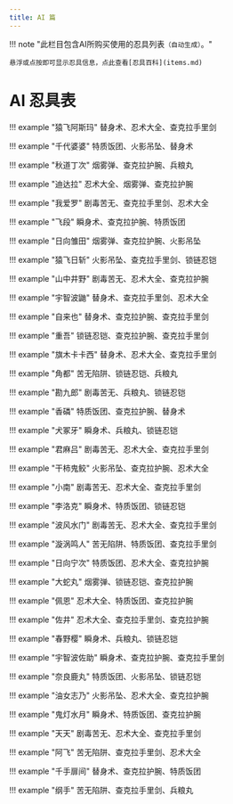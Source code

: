 ```yaml
---
title: AI 篇
---
```


!!! note "此栏目包含AI所购买使用的忍具列表`（自动生成）`。"

    悬浮或点按即可显示忍具信息，点此查看[忍具百科](items.md)

# AI 忍具表

!!! example "猿飞阿斯玛"
	<span class="hint--right hint--medium" aria-label="立即从受伤状态中恢复并进入隐身状态1.5s【100金币/次】">替身术</span>、<span class="hint--top hint--medium" aria-label="减少普通技能的冷却时间，并提高所有攻击的暴击率及暴击伤害【CD大于10减少5s，反之减少4s】">忍术大全</span>、<span class="hint--top hint--medium" aria-label="每攻击一名敌人将获得伤害18%的查克拉【包括守护忍】">查克拉手里剑</span>

!!! example "千代婆婆"
	<span class="hint--right hint--medium" aria-label="提高使用拉面的回复量至4500，并降低拉面冷却时间2s">特质饭团</span>、<span class="hint--top hint--medium" aria-label="减少敌方33%受击的查克拉获取">火影吊坠</span>、<span class="hint--top hint--medium" aria-label="立即从受伤状态中恢复并进入隐身状态1.5s【100金币/次】">替身术</span>

!!! example "秋道丁次"
	<span class="hint--right hint--medium" aria-label="提高角色移动速度并持续6s，前3s处于隐身状态">烟雾弹</span>、<span class="hint--top hint--medium" aria-label="提升角色25%额外的受击查克拉获取">查克拉护腕</span>、<span class="hint--top hint--medium" aria-label="普通攻击追加破防效果，并提升伤害【通灵有效】">兵粮丸</span>

!!! example "迪达拉"
	<span class="hint--right hint--medium" aria-label="减少普通技能的冷却时间，并提高所有攻击的暴击率及暴击伤害【CD大于10减少5s，反之减少4s】">忍术大全</span>、<span class="hint--top hint--medium" aria-label="提高角色移动速度并持续6s，前3s处于隐身状态">烟雾弹</span>、<span class="hint--top hint--medium" aria-label="提升角色25%额外的受击查克拉获取">查克拉护腕</span>

!!! example "我爱罗"
	<span class="hint--right hint--medium" aria-label="对首个受击的忍者，持续5s每秒流失4%最大生命值和1.5s减速">剧毒苦无</span>、<span class="hint--top hint--medium" aria-label="每攻击一名敌人将获得伤害18%的查克拉【包括守护忍】">查克拉手里剑</span>、<span class="hint--top hint--medium" aria-label="减少普通技能的冷却时间，并提高所有攻击的暴击率及暴击伤害【CD大于10减少5s，反之减少4s】">忍术大全</span>

!!! example "飞段"
	<span class="hint--right hint--medium" aria-label="向前瞬身移动中等距离，期间处于无敌状态">瞬身术</span>、<span class="hint--top hint--medium" aria-label="提升角色25%额外的受击查克拉获取">查克拉护腕</span>、<span class="hint--top hint--medium" aria-label="提高使用拉面的回复量至4500，并降低拉面冷却时间2s">特质饭团</span>

!!! example "日向雏田"
	<span class="hint--right hint--medium" aria-label="提高角色移动速度并持续6s，前3s处于隐身状态">烟雾弹</span>、<span class="hint--top hint--medium" aria-label="提升角色25%额外的受击查克拉获取">查克拉护腕</span>、<span class="hint--top hint--medium" aria-label="减少敌方33%受击的查克拉获取">火影吊坠</span>

!!! example "猿飞日斩"
	<span class="hint--right hint--medium" aria-label="减少敌方33%受击的查克拉获取">火影吊坠</span>、<span class="hint--top hint--medium" aria-label="每攻击一名敌人将获得伤害18%的查克拉【包括守护忍】">查克拉手里剑</span>、<span class="hint--top hint--medium" aria-label="提高角色3000HP上限并减少25%所受到的伤害【通灵有效】">锁链忍铠</span>

!!! example "山中井野"
	<span class="hint--right hint--medium" aria-label="对首个受击的忍者，持续5s每秒流失4%最大生命值和1.5s减速">剧毒苦无</span>、<span class="hint--top hint--medium" aria-label="减少普通技能的冷却时间，并提高所有攻击的暴击率及暴击伤害【CD大于10减少5s，反之减少4s】">忍术大全</span>、<span class="hint--top hint--medium" aria-label="提升角色25%额外的受击查克拉获取">查克拉护腕</span>

!!! example "宇智波鼬"
	<span class="hint--right hint--medium" aria-label="立即从受伤状态中恢复并进入隐身状态1.5s【100金币/次】">替身术</span>、<span class="hint--top hint--medium" aria-label="每攻击一名敌人将获得伤害18%的查克拉【包括守护忍】">查克拉手里剑</span>、<span class="hint--top hint--medium" aria-label="减少普通技能的冷却时间，并提高所有攻击的暴击率及暴击伤害【CD大于10减少5s，反之减少4s】">忍术大全</span>

!!! example "自来也"
	<span class="hint--right hint--medium" aria-label="立即从受伤状态中恢复并进入隐身状态1.5s【100金币/次】">替身术</span>、<span class="hint--top hint--medium" aria-label="提升角色25%额外的受击查克拉获取">查克拉护腕</span>、<span class="hint--top hint--medium" aria-label="每攻击一名敌人将获得伤害18%的查克拉【包括守护忍】">查克拉手里剑</span>

!!! example "重吾"
	<span class="hint--right hint--medium" aria-label="提高角色3000HP上限并减少25%所受到的伤害【通灵有效】">锁链忍铠</span>、<span class="hint--top hint--medium" aria-label="提升角色25%额外的受击查克拉获取">查克拉护腕</span>、<span class="hint--top hint--medium" aria-label="每攻击一名敌人将获得伤害18%的查克拉【包括守护忍】">查克拉手里剑</span>

!!! example "旗木卡卡西"
	<span class="hint--right hint--medium" aria-label="立即从受伤状态中恢复并进入隐身状态1.5s【100金币/次】">替身术</span>、<span class="hint--top hint--medium" aria-label="减少普通技能的冷却时间，并提高所有攻击的暴击率及暴击伤害【CD大于10减少5s，反之减少4s】">忍术大全</span>、<span class="hint--top hint--medium" aria-label="每攻击一名敌人将获得伤害18%的查克拉【包括守护忍】">查克拉手里剑</span>

!!! example "角都"
	<span class="hint--right hint--medium" aria-label="释放一个苦无陷阱，触发后将击倒敌人并造成伤害【随等级成长增加伤害，500 * 等级】">苦无陷阱</span>、<span class="hint--top hint--medium" aria-label="提高角色3000HP上限并减少25%所受到的伤害【通灵有效】">锁链忍铠</span>、<span class="hint--top hint--medium" aria-label="普通攻击追加破防效果，并提升伤害【通灵有效】">兵粮丸</span>

!!! example "勘九郎"
	<span class="hint--right hint--medium" aria-label="对首个受击的忍者，持续5s每秒流失4%最大生命值和1.5s减速">剧毒苦无</span>、<span class="hint--top hint--medium" aria-label="普通攻击追加破防效果，并提升伤害【通灵有效】">兵粮丸</span>、<span class="hint--top hint--medium" aria-label="提高角色3000HP上限并减少25%所受到的伤害【通灵有效】">锁链忍铠</span>

!!! example "香磷"
	<span class="hint--right hint--medium" aria-label="提高使用拉面的回复量至4500，并降低拉面冷却时间2s">特质饭团</span>、<span class="hint--top hint--medium" aria-label="提升角色25%额外的受击查克拉获取">查克拉护腕</span>、<span class="hint--top hint--medium" aria-label="立即从受伤状态中恢复并进入隐身状态1.5s【100金币/次】">替身术</span>

!!! example "犬冢牙"
	<span class="hint--right hint--medium" aria-label="向前瞬身移动中等距离，期间处于无敌状态">瞬身术</span>、<span class="hint--top hint--medium" aria-label="普通攻击追加破防效果，并提升伤害【通灵有效】">兵粮丸</span>、<span class="hint--top hint--medium" aria-label="提高角色3000HP上限并减少25%所受到的伤害【通灵有效】">锁链忍铠</span>

!!! example "君麻吕"
	<span class="hint--right hint--medium" aria-label="对首个受击的忍者，持续5s每秒流失4%最大生命值和1.5s减速">剧毒苦无</span>、<span class="hint--top hint--medium" aria-label="减少普通技能的冷却时间，并提高所有攻击的暴击率及暴击伤害【CD大于10减少5s，反之减少4s】">忍术大全</span>、<span class="hint--top hint--medium" aria-label="每攻击一名敌人将获得伤害18%的查克拉【包括守护忍】">查克拉手里剑</span>

!!! example "干柿鬼鲛"
	<span class="hint--right hint--medium" aria-label="减少敌方33%受击的查克拉获取">火影吊坠</span>、<span class="hint--top hint--medium" aria-label="提升角色25%额外的受击查克拉获取">查克拉护腕</span>、<span class="hint--top hint--medium" aria-label="减少普通技能的冷却时间，并提高所有攻击的暴击率及暴击伤害【CD大于10减少5s，反之减少4s】">忍术大全</span>

!!! example "小南"
	<span class="hint--right hint--medium" aria-label="对首个受击的忍者，持续5s每秒流失4%最大生命值和1.5s减速">剧毒苦无</span>、<span class="hint--top hint--medium" aria-label="减少普通技能的冷却时间，并提高所有攻击的暴击率及暴击伤害【CD大于10减少5s，反之减少4s】">忍术大全</span>、<span class="hint--top hint--medium" aria-label="每攻击一名敌人将获得伤害18%的查克拉【包括守护忍】">查克拉手里剑</span>

!!! example "李洛克"
	<span class="hint--right hint--medium" aria-label="向前瞬身移动中等距离，期间处于无敌状态">瞬身术</span>、<span class="hint--top hint--medium" aria-label="提高使用拉面的回复量至4500，并降低拉面冷却时间2s">特质饭团</span>、<span class="hint--top hint--medium" aria-label="提高角色3000HP上限并减少25%所受到的伤害【通灵有效】">锁链忍铠</span>

!!! example "波风水门"
	<span class="hint--right hint--medium" aria-label="对首个受击的忍者，持续5s每秒流失4%最大生命值和1.5s减速">剧毒苦无</span>、<span class="hint--top hint--medium" aria-label="减少普通技能的冷却时间，并提高所有攻击的暴击率及暴击伤害【CD大于10减少5s，反之减少4s】">忍术大全</span>、<span class="hint--top hint--medium" aria-label="每攻击一名敌人将获得伤害18%的查克拉【包括守护忍】">查克拉手里剑</span>

!!! example "漩涡鸣人"
	<span class="hint--right hint--medium" aria-label="释放一个苦无陷阱，触发后将击倒敌人并造成伤害【随等级成长增加伤害，500 * 等级】">苦无陷阱</span>、<span class="hint--top hint--medium" aria-label="提高使用拉面的回复量至4500，并降低拉面冷却时间2s">特质饭团</span>、<span class="hint--top hint--medium" aria-label="每攻击一名敌人将获得伤害18%的查克拉【包括守护忍】">查克拉手里剑</span>

!!! example "日向宁次"
	<span class="hint--right hint--medium" aria-label="提高使用拉面的回复量至4500，并降低拉面冷却时间2s">特质饭团</span>、<span class="hint--top hint--medium" aria-label="减少普通技能的冷却时间，并提高所有攻击的暴击率及暴击伤害【CD大于10减少5s，反之减少4s】">忍术大全</span>、<span class="hint--top hint--medium" aria-label="提升角色25%额外的受击查克拉获取">查克拉护腕</span>

!!! example "大蛇丸"
	<span class="hint--right hint--medium" aria-label="提高角色移动速度并持续6s，前3s处于隐身状态">烟雾弹</span>、<span class="hint--top hint--medium" aria-label="提高角色3000HP上限并减少25%所受到的伤害【通灵有效】">锁链忍铠</span>、<span class="hint--top hint--medium" aria-label="提升角色25%额外的受击查克拉获取">查克拉护腕</span>

!!! example "佩恩"
	<span class="hint--right hint--medium" aria-label="减少普通技能的冷却时间，并提高所有攻击的暴击率及暴击伤害【CD大于10减少5s，反之减少4s】">忍术大全</span>、<span class="hint--top hint--medium" aria-label="提高使用拉面的回复量至4500，并降低拉面冷却时间2s">特质饭团</span>、<span class="hint--top hint--medium" aria-label="提升角色25%额外的受击查克拉获取">查克拉护腕</span>

!!! example "佐井"
	<span class="hint--right hint--medium" aria-label="减少普通技能的冷却时间，并提高所有攻击的暴击率及暴击伤害【CD大于10减少5s，反之减少4s】">忍术大全</span>、<span class="hint--top hint--medium" aria-label="每攻击一名敌人将获得伤害18%的查克拉【包括守护忍】">查克拉手里剑</span>、<span class="hint--top hint--medium" aria-label="提升角色25%额外的受击查克拉获取">查克拉护腕</span>

!!! example "春野樱"
	<span class="hint--right hint--medium" aria-label="向前瞬身移动中等距离，期间处于无敌状态">瞬身术</span>、<span class="hint--top hint--medium" aria-label="普通攻击追加破防效果，并提升伤害【通灵有效】">兵粮丸</span>、<span class="hint--top hint--medium" aria-label="提高角色3000HP上限并减少25%所受到的伤害【通灵有效】">锁链忍铠</span>

!!! example "宇智波佐助"
	<span class="hint--right hint--medium" aria-label="向前瞬身移动中等距离，期间处于无敌状态">瞬身术</span>、<span class="hint--top hint--medium" aria-label="提升角色25%额外的受击查克拉获取">查克拉护腕</span>、<span class="hint--top hint--medium" aria-label="每攻击一名敌人将获得伤害18%的查克拉【包括守护忍】">查克拉手里剑</span>

!!! example "奈良鹿丸"
	<span class="hint--right hint--medium" aria-label="提高使用拉面的回复量至4500，并降低拉面冷却时间2s">特质饭团</span>、<span class="hint--top hint--medium" aria-label="减少敌方33%受击的查克拉获取">火影吊坠</span>、<span class="hint--top hint--medium" aria-label="提高角色3000HP上限并减少25%所受到的伤害【通灵有效】">锁链忍铠</span>

!!! example "油女志乃"
	<span class="hint--right hint--medium" aria-label="减少敌方33%受击的查克拉获取">火影吊坠</span>、<span class="hint--top hint--medium" aria-label="减少普通技能的冷却时间，并提高所有攻击的暴击率及暴击伤害【CD大于10减少5s，反之减少4s】">忍术大全</span>、<span class="hint--top hint--medium" aria-label="提升角色25%额外的受击查克拉获取">查克拉护腕</span>

!!! example "鬼灯水月"
	<span class="hint--right hint--medium" aria-label="向前瞬身移动中等距离，期间处于无敌状态">瞬身术</span>、<span class="hint--top hint--medium" aria-label="提高使用拉面的回复量至4500，并降低拉面冷却时间2s">特质饭团</span>、<span class="hint--top hint--medium" aria-label="提升角色25%额外的受击查克拉获取">查克拉护腕</span>

!!! example "天天"
	<span class="hint--right hint--medium" aria-label="对首个受击的忍者，持续5s每秒流失4%最大生命值和1.5s减速">剧毒苦无</span>、<span class="hint--top hint--medium" aria-label="减少普通技能的冷却时间，并提高所有攻击的暴击率及暴击伤害【CD大于10减少5s，反之减少4s】">忍术大全</span>、<span class="hint--top hint--medium" aria-label="每攻击一名敌人将获得伤害18%的查克拉【包括守护忍】">查克拉手里剑</span>

!!! example "阿飞"
	<span class="hint--right hint--medium" aria-label="释放一个苦无陷阱，触发后将击倒敌人并造成伤害【随等级成长增加伤害，500 * 等级】">苦无陷阱</span>、<span class="hint--top hint--medium" aria-label="每攻击一名敌人将获得伤害18%的查克拉【包括守护忍】">查克拉手里剑</span>、<span class="hint--top hint--medium" aria-label="减少普通技能的冷却时间，并提高所有攻击的暴击率及暴击伤害【CD大于10减少5s，反之减少4s】">忍术大全</span>

!!! example "千手扉间"
	<span class="hint--right hint--medium" aria-label="立即从受伤状态中恢复并进入隐身状态1.5s【100金币/次】">替身术</span>、<span class="hint--top hint--medium" aria-label="提升角色25%额外的受击查克拉获取">查克拉护腕</span>、<span class="hint--top hint--medium" aria-label="提高使用拉面的回复量至4500，并降低拉面冷却时间2s">特质饭团</span>

!!! example "纲手"
	<span class="hint--right hint--medium" aria-label="释放一个苦无陷阱，触发后将击倒敌人并造成伤害【随等级成长增加伤害，500 * 等级】">苦无陷阱</span>、<span class="hint--top hint--medium" aria-label="每攻击一名敌人将获得伤害18%的查克拉【包括守护忍】">查克拉手里剑</span>、<span class="hint--top hint--medium" aria-label="普通攻击追加破防效果，并提升伤害【通灵有效】">兵粮丸</span>


<link rel="stylesheet" href="https://cdnjs.cloudflare.com/ajax/libs/hint.css/2.7.0/hint.min.css" integrity="sha512-gnj0WGxmbeTgYXck9CyFjrdkEFcZE4xwnJb/nG3bcl5OlWHJ9ixRkJK0MDPtCytnO3IBIh0Omqawv0UPpl0LoA==" crossorigin="anonymous" referrerpolicy="no-referrer" />
